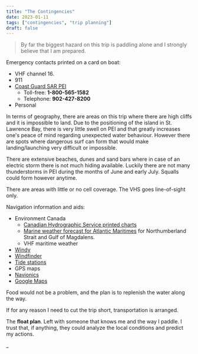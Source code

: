```yaml
---
title: "The Contingencies"
date: 2023-01-11
tags: ["contingencies", "trip planning"]
draft: false
---
```


> By far the biggest hazard on this trip is paddling alone and I strongly believe that I am prepared.

Emergency contacts printed on a card on boat:

-   VHF channel 16.
-   911
-   [Coast Guard SAR PEI](https://www.ccg-gcc.gc.ca/contact/emergency-urgence/search-rescue-recherche-sauvetage-eng.html)
    -   Toll-free: **1-800-565-1582**
    -   Telephone: **902-427-8200**
-   Personal

In terms of geography, there are areas on this trip where there are high cliffs and it is impossible to land. Due to the positioning of the island in St. Lawrence Bay, there is very little swell on PEI and that greatly increases one's peace of mind regarding unexpected water behaviour. However there are spots where dangerous surf can form that would make landing/launching very difficult or impossible.

There are extensive beaches, dunes and sand bars where in case of an electric storm there is not much hiding available. Luckily there are not many thunderstorms in PEI during the months of June and early July. Squalls could form however anytime.

There are areas with little or no cell coverage. The VHS goes line-of-sight only.

Navigation information and aids:

-   Environment Canada
    -   [Canadian Hydrographic Service printed charts](https://charts.gc.ca/charts-cartes/chart-index-carte-eng.html)
    -   [Marine weather forecast for Atlantic Maritimes](https://weather.gc.ca/marine/index_e.html) for Northumberland Strait and Gulf of Magdalens.
    -   VHF maritime weather
-   [Windy](https://www.windy.com)
-   [Windfinder](https://www.windfinder.com)
-   [Tide stations](https://www.tides.gc.ca/en/current-predictions-station)
-   GPS maps
-   [Navionics](https://www.navionics.com/)
-   [Google Maps](https://www.google.ca/maps)

Food would not be a problem, and the plan is to replenish the water along the way.

If for any reason I need to cut the trip short, transportation is arranged.

The **float plan**. Left with someone that knows me and the way I paddle. I trust that, if anything, they could analyze the local conditions and predict my actions.

\_
